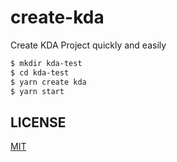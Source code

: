 # create-kda

Create KDA Project quickly and easily

```sh
$ mkdir kda-test
$ cd kda-test
$ yarn create kda
$ yarn start
```

## LICENSE

[MIT](./LICENSE)
